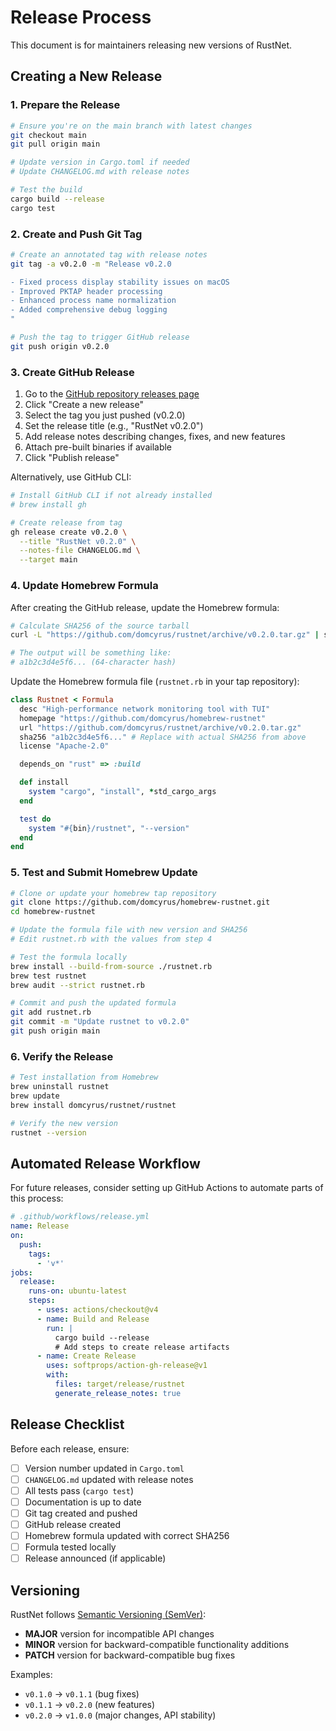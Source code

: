 # Release Process

This document is for maintainers releasing new versions of RustNet.

## Creating a New Release

### 1. Prepare the Release

```bash
# Ensure you're on the main branch with latest changes
git checkout main
git pull origin main

# Update version in Cargo.toml if needed
# Update CHANGELOG.md with release notes

# Test the build
cargo build --release
cargo test
```

### 2. Create and Push Git Tag

```bash
# Create an annotated tag with release notes
git tag -a v0.2.0 -m "Release v0.2.0

- Fixed process display stability issues on macOS
- Improved PKTAP header processing
- Enhanced process name normalization
- Added comprehensive debug logging
"

# Push the tag to trigger GitHub release
git push origin v0.2.0
```

### 3. Create GitHub Release

1. Go to the [GitHub repository releases page](https://github.com/domcyrus/rustnet/releases)
2. Click "Create a new release"
3. Select the tag you just pushed (v0.2.0)
4. Set the release title (e.g., "RustNet v0.2.0")
5. Add release notes describing changes, fixes, and new features
6. Attach pre-built binaries if available
7. Click "Publish release"

Alternatively, use GitHub CLI:

```bash
# Install GitHub CLI if not already installed
# brew install gh

# Create release from tag
gh release create v0.2.0 \
  --title "RustNet v0.2.0" \
  --notes-file CHANGELOG.md \
  --target main
```

### 4. Update Homebrew Formula

After creating the GitHub release, update the Homebrew formula:

```bash
# Calculate SHA256 of the source tarball
curl -L "https://github.com/domcyrus/rustnet/archive/v0.2.0.tar.gz" | shasum -a 256

# The output will be something like:
# a1b2c3d4e5f6... (64-character hash)
```

Update the Homebrew formula file (`rustnet.rb` in your tap repository):

```ruby
class Rustnet < Formula
  desc "High-performance network monitoring tool with TUI"
  homepage "https://github.com/domcyrus/homebrew-rustnet"
  url "https://github.com/domcyrus/rustnet/archive/v0.2.0.tar.gz"
  sha256 "a1b2c3d4e5f6..." # Replace with actual SHA256 from above
  license "Apache-2.0"

  depends_on "rust" => :build

  def install
    system "cargo", "install", *std_cargo_args
  end

  test do
    system "#{bin}/rustnet", "--version"
  end
end
```

### 5. Test and Submit Homebrew Update

```bash
# Clone or update your homebrew tap repository
git clone https://github.com/domcyrus/homebrew-rustnet.git
cd homebrew-rustnet

# Update the formula file with new version and SHA256
# Edit rustnet.rb with the values from step 4

# Test the formula locally
brew install --build-from-source ./rustnet.rb
brew test rustnet
brew audit --strict rustnet.rb

# Commit and push the updated formula
git add rustnet.rb
git commit -m "Update rustnet to v0.2.0"
git push origin main
```

### 6. Verify the Release

```bash
# Test installation from Homebrew
brew uninstall rustnet
brew update
brew install domcyrus/rustnet/rustnet

# Verify the new version
rustnet --version
```

## Automated Release Workflow

For future releases, consider setting up GitHub Actions to automate parts of this process:

```yaml
# .github/workflows/release.yml
name: Release
on:
  push:
    tags:
      - 'v*'
jobs:
  release:
    runs-on: ubuntu-latest
    steps:
      - uses: actions/checkout@v4
      - name: Build and Release
        run: |
          cargo build --release
          # Add steps to create release artifacts
      - name: Create Release
        uses: softprops/action-gh-release@v1
        with:
          files: target/release/rustnet
          generate_release_notes: true
```

## Release Checklist

Before each release, ensure:

- [ ] Version number updated in `Cargo.toml`
- [ ] `CHANGELOG.md` updated with release notes
- [ ] All tests pass (`cargo test`)
- [ ] Documentation is up to date
- [ ] Git tag created and pushed
- [ ] GitHub release created
- [ ] Homebrew formula updated with correct SHA256
- [ ] Formula tested locally
- [ ] Release announced (if applicable)

## Versioning

RustNet follows [Semantic Versioning (SemVer)](https://semver.org/):

- **MAJOR** version for incompatible API changes
- **MINOR** version for backward-compatible functionality additions
- **PATCH** version for backward-compatible bug fixes

Examples:

- `v0.1.0` → `v0.1.1` (bug fixes)
- `v0.1.1` → `v0.2.0` (new features)
- `v0.2.0` → `v1.0.0` (major changes, API stability)
